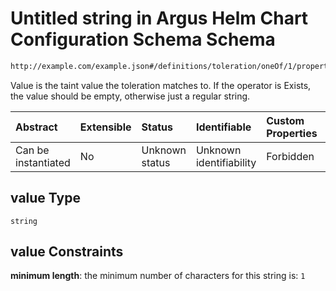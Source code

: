 # Untitled string in Argus Helm Chart Configuration Schema Schema

```txt
http://example.com/example.json#/definitions/toleration/oneOf/1/properties/value
```

Value is the taint value the toleration matches to. If the operator is Exists, the value should be empty, otherwise just a regular string.

| Abstract            | Extensible | Status         | Identifiable            | Custom Properties | Additional Properties | Access Restrictions | Defined In                                                        |
| :------------------ | :--------- | :------------- | :---------------------- | :---------------- | :-------------------- | :------------------ | :---------------------------------------------------------------- |
| Can be instantiated | No         | Unknown status | Unknown identifiability | Forbidden         | Allowed               | none                | [values.schema.json\*](values.schema.json "open original schema") |

## value Type

`string`

## value Constraints

**minimum length**: the minimum number of characters for this string is: `1`
